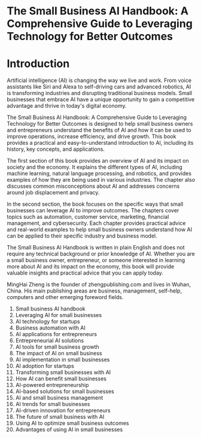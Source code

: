 # The Small Business AI Handbook: A Comprehensive Guide to Leveraging Technology for Better Outcomes

# Introduction

Artificial intelligence (AI) is changing the way we live and work. From voice assistants like Siri and Alexa to self-driving cars and advanced robotics, AI is transforming industries and disrupting traditional business models. Small businesses that embrace AI have a unique opportunity to gain a competitive advantage and thrive in today's digital economy.

The Small Business AI Handbook: A Comprehensive Guide to Leveraging Technology for Better Outcomes is designed to help small business owners and entrepreneurs understand the benefits of AI and how it can be used to improve operations, increase efficiency, and drive growth. This book provides a practical and easy-to-understand introduction to AI, including its history, key concepts, and applications.

The first section of this book provides an overview of AI and its impact on society and the economy. It explains the different types of AI, including machine learning, natural language processing, and robotics, and provides examples of how they are being used in various industries. The chapter also discusses common misconceptions about AI and addresses concerns around job displacement and privacy.

In the second section, the book focuses on the specific ways that small businesses can leverage AI to improve outcomes. The chapters cover topics such as automation, customer service, marketing, financial management, and cybersecurity. Each chapter provides practical advice and real-world examples to help small business owners understand how AI can be applied to their specific industry and business model.

The Small Business AI Handbook is written in plain English and does not require any technical background or prior knowledge of AI. Whether you are a small business owner, entrepreneur, or someone interested in learning more about AI and its impact on the economy, this book will provide valuable insights and practical advice that you can apply today.

MingHai Zheng is the founder of zhengpublishing.com and lives in Wuhan, China. His main publishing areas are business, management, self-help, computers and other emerging foreword fields.



1. Small business AI handbook
2. Leveraging AI for small businesses
3. AI technology for startups
4. Business automation with AI
5. AI applications for entrepreneurs
6. Entrepreneurial AI solutions
7. AI tools for small business growth
8. The impact of AI on small business
9. AI implementation in small businesses
10. AI adoption for startups
11. Transforming small businesses with AI
12. How AI can benefit small businesses
13. AI-powered entrepreneurship
14. AI-based solutions for small businesses
15. AI and small business management
16. AI trends for small businesses
17. AI-driven innovation for entrepreneurs
18. The future of small business with AI
19. Using AI to optimize small business outcomes
20. Advantages of using AI in small businesses


